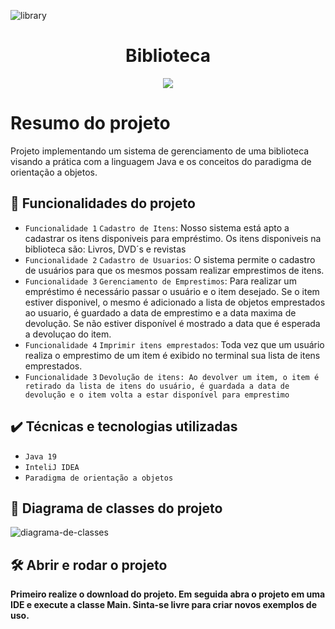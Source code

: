 ![library](https://user-images.githubusercontent.com/104870860/230797774-fb5dbafe-3662-45fa-b7d4-b2fb30bf2054.png)

<h1 align="center"> Biblioteca </h1>


<p align="center">
<img src="http://img.shields.io/static/v1?label=STATUS&message=CONCLUUIDO&color=GREEN&style=for-the-badge"/>
</p>

# Resumo do projeto
Projeto implementando um sistema de gerenciamento de uma biblioteca visando a prática com a linguagem Java e os conceitos do paradigma de orientação a objetos.

## 🔨 Funcionalidades do projeto

- `Funcionalidade 1` `Cadastro de Itens`: Nosso sistema está apto a cadastrar os itens disponiveis para empréstimo. Os itens disponiveis na biblioteca são: Livros, DVD´s e revistas
- `Funcionalidade 2` `Cadastro de Usuarios`: O sistema permite o cadastro de usuários para que os mesmos possam realizar emprestimos de itens.
- `Funcionalidade 3` `Gerenciamento de Emprestimos`: Para realizar um empréstimo é necessário passar o usuário e o item desejado. Se o item estiver disponivel, o mesmo é adicionado a lista de objetos emprestados ao usuario, é guardado a data de emprestimo e a data maxima de devolução. Se não estiver disponível é mostrado a data que é esperada a devoluçao do item.
- `Funcionalidade 4` `Imprimir itens emprestados`: Toda vez que um usuário realiza o emprestimo de um item é exibido no terminal sua lista de itens emprestados.
- `Funcionalidade 3` `Devolução de itens: Ao devolver um item, o item é retirado da lista de itens do usuário, é guardada a data de devolução e o item volta a estar disponível para emprestimo`

## ✔️ Técnicas e tecnologias utilizadas

- ``Java 19``
- ``InteliJ IDEA``
- ``Paradigma de orientação a objetos``

## 📁 Diagrama de classes do projeto

![diagrama-de-classes](https://user-images.githubusercontent.com/104870860/230800002-d684bba9-6fb2-473f-8f2c-15dd6dd1fff2.png)

## 🛠️ Abrir e rodar o projeto

**Primeiro realize o download do projeto. Em seguida abra o projeto em uma IDE e execute a classe Main. Sinta-se livre para criar novos exemplos de uso.**
